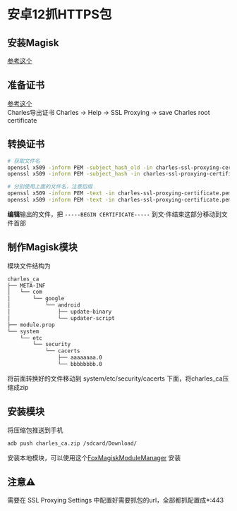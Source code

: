 # 安卓12抓HTTPS包
## 安装Magisk
[参考这个](https://sspai.com/post/76276)
## 准备证书
[参考这个](https://sorayama.me/blog/2020-08-12-pixel3%E7%94%A8charles%E6%8A%93%E5%8C%85%E4%BB%A5%E5%8F%8Aroot/)    
 Charles导出证书
Charles -> Help -> SSL Proxying -> save Charles root certificate
## 转换证书
```bash
# 获取文件名
openssl x509 -inform PEM -subject_hash_old -in charles-ssl-proxying-certificate.pem | head -1 #aaaaaaaa
openssl x509 -inform PEM -subject_hash -in charles-ssl-proxying-certificate.pem | head -1  #bbbbbbbb

# 分别使用上面的文件名，注意后缀
openssl x509 -inform PEM -text -in charles-ssl-proxying-certificate.pem > aaaaaaaa.0
openssl x509 -inform PEM -text -in charles-ssl-proxying-certificate.pem > bbbbbbbb.0
```
**编辑**输出的文件，把 `-----BEGIN CERTIFICATE-----` 到文·件结束这部分移动到文件首部

## 制作Magisk模块
模块文件结构为

```bash
charles_ca
├── META-INF
│   └── com
│       └── google
│           └── android
│               ├── update-binary
│               └── updater-script
├── module.prop
└── system
    └── etc
        └── security
            └── cacerts
                ├── aaaaaaaa.0
                └── bbbbbbbb.0
```
将前面转换好的文件移动到 system/etc/security/cacerts 下面，将charles\_ca压缩成zip
## 安装模块
将压缩包推送到手机

```bash
adb push charles_ca.zip /sdcard/Download/
```
安装本地模块，可以使用这个[FoxMagiskModuleManager](https://github.com/Fox2Code/FoxMagiskModuleManager) 安装

## 注意⚠️
需要在 SSL Proxying Settings 中配置好需要抓包的url，全部都抓配置成\*:443